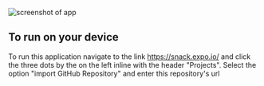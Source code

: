 ![screenshot of app](https://github.com/ekm6/cs262/blob/master/HW/HW03/screenshot.png)
## To run on your device 

To run this application navigate to the link https://snack.expo.io/ and click the three dots by the on the left inline with the header "Projects". Select the option "import GitHub Repository" and enter this repository's url
